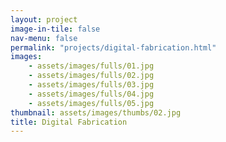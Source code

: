 ```yaml
---
layout: project
image-in-tile: false
nav-menu: false
permalink: "projects/digital-fabrication.html"
images:
    - assets/images/fulls/01.jpg
    - assets/images/fulls/02.jpg
    - assets/images/fulls/03.jpg
    - assets/images/fulls/04.jpg
    - assets/images/fulls/05.jpg
thumbnail: assets/images/thumbs/02.jpg
title: Digital Fabrication
---
```

